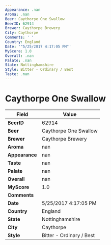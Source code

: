 ```yaml
---
Appearance: .nan
Aroma: .nan
Beer: Caythorpe One Swallow
BeerID: 62914
Brewer: Caythorpe Brewery
City: Caythorpe
Comments: ' '
Country: England
Date: '"5/25/2017 4:17:05 PM"'
MyScore: 1.0
Overall: .nan
Palate: .nan
State: Nottinghamshire
Style: Bitter - Ordinary / Best
Taste: .nan
---
```


# Caythorpe One Swallow

| Field         | Value |
|---------------|-------|
| **BeerID** | 62914 |
| **Beer** | Caythorpe One Swallow |
| **Brewer** | Caythorpe Brewery |
| **Aroma** | nan |
| **Appearance** | nan |
| **Taste** | nan |
| **Palate** | nan |
| **Overall** | nan |
| **MyScore** | 1.0 |
| **Comments** |   |
| **Date** | 5/25/2017 4:17:05 PM |
| **Country** | England |
| **State** | Nottinghamshire |
| **City** | Caythorpe |
| **Style** | Bitter - Ordinary / Best |

